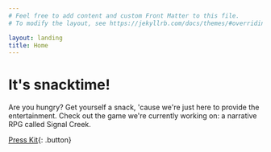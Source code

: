 ```yaml
---
# Feel free to add content and custom Front Matter to this file.
# To modify the layout, see https://jekyllrb.com/docs/themes/#overriding-theme-defaults

layout: landing
title: Home
---
```

# It's snacktime!

Are you hungry?
Get yourself a snack, 'cause we're just here to provide the entertainment. Check out the game we're currently working on: a narrative RPG called Signal Creek.

[Press Kit](https://docs.google.com/document/d/1WkEE3o5ZGTSK3bF3Y5Ujxyk5LZd-p7nYJo7SdPYofXc/edit?usp=sharing){: .button}